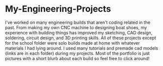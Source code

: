 # My-Engineering-Projects
I've worked on many engineering builds that aren't coding related in the past. From making my own CNC machine to designing boat shoes, my experience with building things has improved my sketching, CAD design, soldering, circuit design, and 3D printing skills. All of these projects except for the school folder were solo builds made at home with whatever materials I had lying around. I used many tutorials and premade cad models (links are in each folder) during my projects. Most of the portfolio is just pictures with a short blurb about each build so feel free to click around! 
